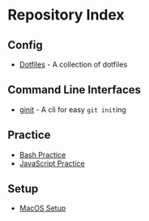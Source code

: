 # Repository Index

## Config

- [Dotfiles](https://github.com/timdavish/dotfiles) - A collection of dotfiles

## Command Line Interfaces

- [ginit](https://github.com/timdavish/ginit-cli) - A cli for easy `git init`ing

## Practice

- [Bash Practice](https://github.com/timdavish/bash-practice)
- [JavaScript Practice](https://github.com/timdavish/js-practice)

## Setup

- [MacOS Setup](https://github.com/nicolashery/mac-dev-setup)
